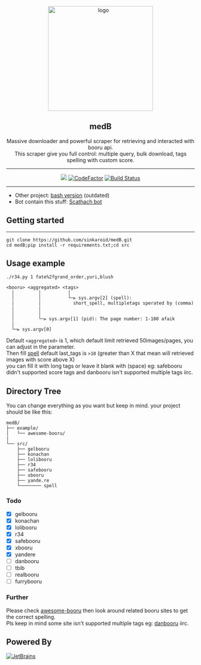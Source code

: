 <div align="center">
   <img width="280" src="https://i.imgur.com/jXtIrHm.png" alt="logo"></br><h2>medB</h2>Massive downloader and powerful scraper for retrieving and interacted with booru api.<br> 
This scraper give you full control: multiple query, bulk download, tags spelling with custom score.</br>

----
[![](https://img.shields.io/pypi/v/beautifulsoup4)](https://pypi.org/project/beautifulsoup4/) [![CodeFactor](https://www.codefactor.io/repository/github/sinkaroid/medB/badge)](https://www.codefactor.io/repository/github/sinkaroid/medB) [![Build Status](https://travis-ci.com/sinkaroid/medB.svg?branch=master)](https://travis-ci.com/sinkaroid/medB)  

----
</div>


- Other project: [bash version](https://github.com/sinkaroid/Scathachsh) (outdated)
- Bot contain this stuff: [Scathach bot](https://top.gg/bot/724047481561809007)
## Getting started

----

    git clone https://github.com/sinkaroid/medB.git
    cd medB;pip install -r requirements.txt;cd src


## Usage example

```
./r34.py 1 fate%2fgrand_order,yuri,blush

<booru> <aggregated> <tags>
  │         │          │
  │         │          └─⫸ sys.argv[2] (spell):  
  |         |            short_spell, multipletags sperated by (comma)
  |         |     
  │         │
  │         └─⫸ sys.argv[1] (pid): The page number: 1-100 afaik
  |
  └─⫸ sys.argv[0]
```

Default `<aggregated>` is 1, which default limit retrieved 50images/pages, you can adjust in the parameter.  
Then fill [spell](/src/spell) default last_tags is `>10` (greater than X that mean will retrieved images with score above X)  
you can fill it with long tags or leave it blank with (space) eg: safebooru didn't supported score tags and danbooru isn't supported multiple tags iirc.

## Directory Tree
You can change everything as you want but keep in mind.
your project should be like this:


```
medB/
├── example/
│   └── awesome-booru/
|
└── src/
    ├── gelbooru
    ├── konachan
    ├── lolibooru
    ├── r34
    ├── safebooru
    ├── xbooru
    ├── yande.re
    └──────── spell
```

### Todo
- [X] gelbooru
- [X] konachan
- [X] lolibooru
- [X] r34 
- [X] safebooru
- [X] xbooru
- [X] yandere
- [ ] danbooru 
- [ ] tbib
- [ ] realbooru
- [ ] furrybooru

### Further
Please check [awesome-booru](/example/awesome-booru/boorus.json) then look around related booru sites to get the correct spelling.  
Pls keep in mind some site isn't supported multiple tags eg: [danbooru](https://danbooru.donmai.us/) iirc.

 <h2>Powered By</h2>
  <a href="https://www.jetbrains.com/?from=sinkaroid"><img alt="JetBrains" src="http://cdn.naila.bot/jetbrains.svg"></a>